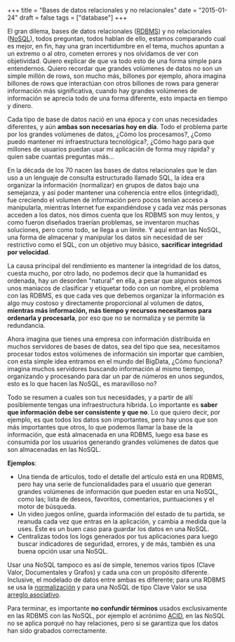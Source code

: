 +++
title = "Bases de datos relacionales y no relacionales"
date = "2015-01-24"
draft = false
tags = ["database"]
+++

El gran dilema, bases de datos relacionales ([RDBMS](http://en.wikipedia.org/wiki/Relational_database_management_system)) y no relacionales ([NoSQL](http://martinfowler.com/bliki/NosqlDefinition.html)), todos preguntan, todos hablan de ello, estamos comparando cual es mejor, en fin, hay una gran incertidumbre en el tema, muchos apuntan a un extremo o al otro, cometen errores y nos olvidamos de ver con objetividad. Quiero explicar de que va todo esto de una forma simple para entendernos. Quiero recordar que grandes volúmenes de datos no son un simple millón de rows, son mucho más, billones por ejemplo, ahora imagina billones de rows que interactúan con otros billones de rows para generar información más significativa, cuando hay grandes volúmenes de información se aprecia todo de una forma diferente, esto impacta en tiempo y dinero.

Cada tipo de base de datos nació en una época y con unas necesidades diferentes, y aún **ambas son necesarias hoy en día**. Todo el problema parte por los grandes volúmenes de datos, ¿Cómo los procesamos?, ¿Como puedo mantener mi infraestructura tecnológica?, ¿Cómo hago para que millones de usuarios puedan usar mi aplicación de forma muy rápida? y quien sabe cuantas preguntas más...

En la década de los 70 nacen las bases de datos relacionales que le dan uso a un lenguaje de consulta estructurado llamado SQL, la idea era organizar la información (normalizar) en grupos de datos bajo una semejanza, y así poder mantener una coherencia entre ellos (integridad), fue creciendo el volumen de información pero pocos tenían acceso a manipularla, mientras Internet fue expandiéndose y cada vez más personas acceden a los datos, nos dimos cuenta que los RDBMS son muy lentos, y como fueron diseñados traerían problemas, se inventaron muchas soluciones, pero como todo, se llega a un límite. Y aquí entran las NoSQL, una forma de almacenar y manipular los datos sin necesidad de ser restrictivo como el SQL, con un objetivo muy básico, **sacrificar integridad por velocidad**.

La causa principal del rendimiento es mantener la integridad de los datos, cuesta mucho, por otro lado, no podemos decir que la humanidad es ordenada, hay un desorden "natural" en ella, a pesar que algunos seamos unos maniacos de clasificar y etiquetar todo con un nombre, el problema con las RDBMS, es que cada ves que debemos organizar la información es algo muy costoso y directamente proporcional al volumen de datos, **mientras más información, más tiempo y recursos necesitamos para ordenarla y procesarla**, por eso que no se normaliza y se permite la redundancia.

Ahora imagina que tienes una empresa con información distribuida en muchos servidores de bases de datos, sea del tipo que sea, necesitamos procesar todos estos volúmenes de información sin importar que cambien, con esta simple idea entramos en el mundo del BigData, ¿Cómo funciona? imagina muchos servidores buscando información al mismo tiempo, organizando y procesando para dar un par de números en unos segundos, esto es lo que hacen las NoSQL, es maravilloso no?

Todo se resumen a cuales son tus necesidades, y a partir de allí posiblemente tengas una infraestructura híbrida. Lo importante es **saber que información debe ser consistente y que no**. Lo que quiero decir, por ejemplo, es que todos los datos son importantes, pero hay unos que son más importantes que otros, lo que podemos llamar la base de la información, que está almacenada en una RDBMS, luego esa base es consumida por los usuarios generando grandes volúmenes de datos que son almacenadas en las NoSQL.

**Ejemplos**:

* Una tienda de artículos, todo el detalle del artículo está en una RDBMS, pero hay una serie de funcionalidades para el usuario que generan grandes volúmenes de información que pueden estar en una NoSQL, como las; lista de deseos, favoritos, comentarios, puntuaciones y el motor de búsqueda.
* Un video juegos online, guarda información del estado de tu partida, se reanuda cada vez que entras en la aplicación, y cambia a medida que la uses. Éste es un buen caso para guardar los datos en una NoSQL.
* Centralizas todos los logs generados por tus aplicaciones para luego buscar indicadores de seguridad, errores, y de más, también es una buena opción usar una NoSQL.

Usar una NoSQL tampoco es así de simple, tenemos varios tipos (Clave Valor, Documentales y Grafos) y cada una con un propósito diferente. Inclusive, el modelado de datos entre ambas es diferente; para una RDBMS se usa la [normalización](http://en.wikipedia.org/wiki/Database_normalization) y para una NoSQL de tipo Clave Valor se usa [arreglo asociativo](http://en.wikipedia.org/wiki/Associative_array).

Para terminar, es importante **no confundir términos** usados exclusivamente en las RDBMS con las NoSQL, por ejemplo el acrónimo [ACID](http://es.wikipedia.org/wiki/ACID), en las NoSQL no se aplica porqué no hay relaciones, pero si se garantiza que los datos han sido grabados correctamente.
